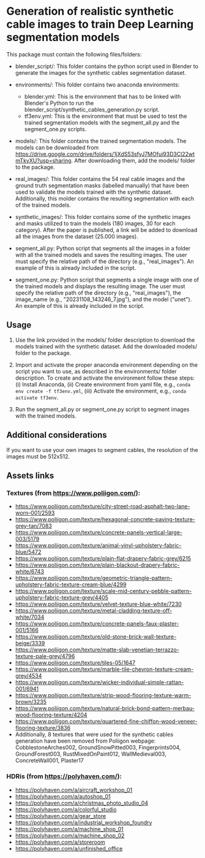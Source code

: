 # Generation of realistic synthetic cable images to train Deep Learning segmentation models

This package must contain the following files/folders:

- blender_script/: This folder contains the python script used in Blender to generate the images for the synthetic cables segmentation dataset.

- environments/: This folder contains two anaconda environments:
	- blender.yml: This is the environment that has to be linked with Blender's Python to run the blender_script/synthetic_cables_generation.py script.
	- tf3env.yml: This is the environment that must be used to test the trained segmentation models with the segment_all.py and the segment_one.py scripts.
	
- models/: This folder contains the trained segmentation models. The models can be downloaded from https://drive.google.com/drive/folders/1jXdS53sfyJ7MOfui93D3Cl22wtmTkyXU?usp=sharing. After downloading them, add the models/ folder to the package.

- real_images/: This folder contains the 54 real cable images and the ground truth segmentation masks (labelled manually) that have been used to validate the models trained with the synthetic dataset. Additionally, this molder contains the resulting segmentation with each of the trained models.

- synthetic_images/: This folder contains some of the synthetic images and masks utilized to train the models (180 images, 30 for each category). After the paper is published, a link will be added to download all the images from the dataset (25.000 images).

- segment_all.py: Python script that segments all the images in a folder with all the trained models and saves the resulting images. The user must specify the relative path of the directory (e.g., "real_images"). An example of this is already included in the script.

- segment_one.py: Python script that segments a single image with one of the trained models and displays the resulting image. The user must specify the relative path of the directory (e.g., "real_images"), the image_name (e.g., "20231108_143246_7.jpg"), and the model ("unet"). An example of this is already included in the script.

## Usage

1. Use the link provided in the models/ folder description to download the models trained with the synthetic dataset. Add the downloaded models/ folder to the package.

2. Import and activate the proper anaconda environment depending on the script you want to use, as described in the environments/ folder description. To create and activate the environment follow these steps: (i) Install Anaconda, (ii) Create environment from yaml file, e.g., ``conda env create -f tf3env.yml``, (iii) Activate the environment, e.g., ``conda activate tf3env``.

3. Run the segment_all.py or segment_one.py script to segment images with the trained models.

## Additional considerations
If you want to use your own images to segment cables, the resolution of the images must be 512x512.

## Assets links
### Textures (from https://www.poliigon.com/):
- https://www.poliigon.com/texture/city-street-road-asphalt-two-lane-worn-001/2593
- https://www.poliigon.com/texture/hexagonal-concrete-paving-texture-grey-tan/7083
- https://www.poliigon.com/texture/concrete-panels-vertical-large-003/5179
- https://www.poliigon.com/texture/animal-vinyl-upholstery-fabric-blue/5472
- https://www.poliigon.com/texture/plain-flat-drapery-fabric-grey/6215
- https://www.poliigon.com/texture/plain-blackout-drapery-fabric-white/6743
- https://www.poliigon.com/texture/geometric-triangle-pattern-upholstery-fabric-texture-cream-blue/4299
- https://www.poliigon.com/texture/scale-mid-century-pebble-pattern-upholstery-fabric-texture-grey/4405
- https://www.poliigon.com/texture/velvet-texture-blue-white/7230
- https://www.poliigon.com/texture/metal-cladding-texture-off-white/7034
- https://www.poliigon.com/texture/concrete-panels-faux-plaster-001/5166
- https://www.poliigon.com/texture/old-stone-brick-wall-texture-beige/3339
- https://www.poliigon.com/texture/matte-slab-venetian-terrazzo-texture-pale-grey/4796
- https://www.poliigon.com/texture/tiles-05/1647
- https://www.poliigon.com/texture/marble-tile-chevron-texture-cream-grey/4534
- https://www.poliigon.com/texture/wicker-individual-simple-rattan-001/6941
- https://www.poliigon.com/texture/strip-wood-flooring-texture-warm-brown/3235
- https://www.poliigon.com/texture/natural-brick-bond-pattern-merbau-wood-flooring-texture/4204
- https://www.poliigon.com/texture/quartered-fine-chiffon-wood-veneer-flooring-texture/3836
- Additionally, 8 textures that were used for the synthetic cables generation have been removed from Poliigon webpage: CobblestoneArches002, GroundSnowPitted003, Fingerprints004, GroundForest003, RustMixedOnPaint012, WallMedieval003, ConcreteWall001, Plaster17

### HDRis (from https://polyhaven.com/):
- https://polyhaven.com/a/aircraft_workshop_01
- https://polyhaven.com/a/autoshop_01
- https://polyhaven.com/a/christmas_photo_studio_04
- https://polyhaven.com/a/colorful_studio
- https://polyhaven.com/a/gear_store
- https://polyhaven.com/a/industrial_workshop_foundry
- https://polyhaven.com/a/machine_shop_01
- https://polyhaven.com/a/machine_shop_02
- https://polyhaven.com/a/storeroom
- https://polyhaven.com/a/unfinished_office